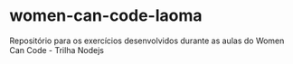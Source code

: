 # women-can-code-laoma
Repositório para os exercícios desenvolvidos durante as aulas do Women Can Code - Trilha Nodejs
